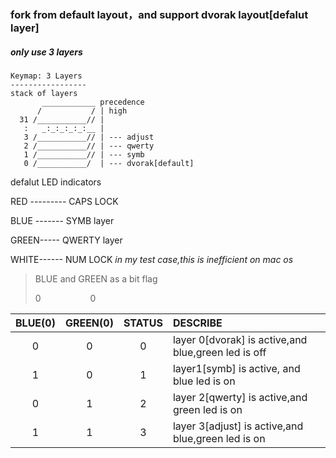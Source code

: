 ### fork from default layout，and support dvorak layout[defalut layer]

##### only use 3 layers

```
Keymap: 3 Layers                   
-----------------                  
stack of layers                     
       ____________ precedence      
      /           / | high                 
  31 /___________// |                           
   :   _:_:_:_:_:__ |           
   3 /___________// | --- adjust   
   2 /___________// | --- qwerty         
   1 /___________// | --- symb
   0 /___________/  | --- dvorak[default]        
```

defalut LED indicators

RED --------- CAPS LOCK

BLUE ------- SYMB layer

GREEN----- QWERTY layer

WHITE------ NUM LOCK *in my test case,this is inefficient on mac os*

> BLUE and GREEN as a bit flag
> 
> 0                    0

| BLUE(0) | GREEN(0) | STATUS | DESCRIBE                                            |
|:-------:|:--------:|:------:|:--------------------------------------------------- |
| 0       | 0        | 0      | layer 0[dvorak] is active,and blue,green led is off |
| 1       | 0        | 1      | layer1[symb] is active, and blue led is on          |
| 0       | 1        | 2      | layer 2[qwerty] is active,and green led is on       |
| 1       | 1        | 3      | layer 3[adjust] is active,and blue,green led is on  |

